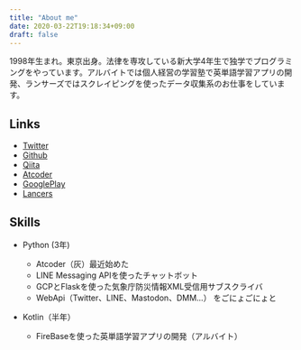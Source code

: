 ```yaml
---
title: "About me"
date: 2020-03-22T19:18:34+09:00
draft: false
---
```

1998年生まれ。東京出身。法律を専攻している新大学4年生で独学でプログラミングをやっています。アルバイトでは個人経営の学習塾で英単語学習アプリの開発、ランサーズではスクレイピングを使ったデータ収集系のお仕事をしています。

## Links
* [Twitter](https://twitter.com/qxi_)
* [Github](https://github.com/miya)
* [Qiita](https://qiita.com/0x0)
* [Atcoder](https://atcoder.jp/users/m0zu)
* [GooglePlay](https://play.google.com/store/apps/developer?id=m0zu)
* [Lancers](https://www.lancers.jp/profile/0x0u)

## Skills
- Python (3年) 
    - Atcoder（灰）最近始めた
    - LINE Messaging APIを使ったチャットボット
    - GCPとFlaskを使った気象庁防災情報XML受信用サブスクライバ
    - WebApi（Twitter、LINE、Mastodon、DMM...） をごにょごにょと

- Kotlin（半年）
    - FireBaseを使った英単語学習アプリの開発（アルバイト）

